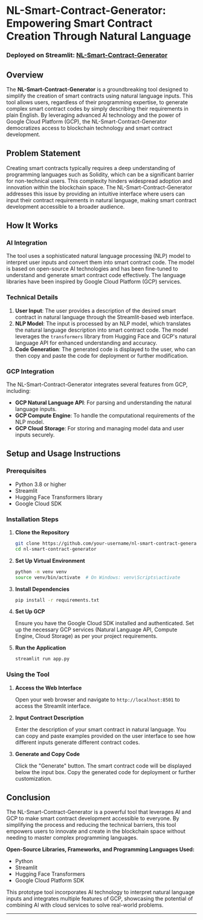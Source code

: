 # NL-Smart-Contract-Generator: Empowering Smart Contract Creation Through Natural Language

### Deployed on Streamlit: [NL-Smart-Contract-Generator](https://simple-smart-contract-generator-morgancloudd.streamlit.app/)

## Overview

The **NL-Smart-Contract-Generator** is a groundbreaking tool designed to simplify the creation of smart contracts using natural language inputs. This tool allows users, regardless of their programming expertise, to generate complex smart contract codes by simply describing their requirements in plain English. By leveraging advanced AI technology and the power of Google Cloud Platform (GCP), the NL-Smart-Contract-Generator democratizes access to blockchain technology and smart contract development.

## Problem Statement

Creating smart contracts typically requires a deep understanding of programming languages such as Solidity, which can be a significant barrier for non-technical users. This complexity hinders widespread adoption and innovation within the blockchain space. The NL-Smart-Contract-Generator addresses this issue by providing an intuitive interface where users can input their contract requirements in natural language, making smart contract development accessible to a broader audience.

## How It Works

### AI Integration

The tool uses a sophisticated natural language processing (NLP) model to interpret user inputs and convert them into smart contract code. The model is based on open-source AI technologies and has been fine-tuned to understand and generate smart contract code effectively. The language libraries have been inspired by Google Cloud Platform (GCP) services.

### Technical Details

1. **User Input**: The user provides a description of the desired smart contract in natural language through the Streamlit-based web interface.
2. **NLP Model**: The input is processed by an NLP model, which translates the natural language description into smart contract code. The model leverages the `transformers` library from Hugging Face and GCP's natural language API for enhanced understanding and accuracy.
3. **Code Generation**: The generated code is displayed to the user, who can then copy and paste the code for deployment or further modification.

### GCP Integration

The NL-Smart-Contract-Generator integrates several features from GCP, including:

- **GCP Natural Language API**: For parsing and understanding the natural language inputs.
- **GCP Compute Engine**: To handle the computational requirements of the NLP model.
- **GCP Cloud Storage**: For storing and managing model data and user inputs securely.

## Setup and Usage Instructions

### Prerequisites

- Python 3.8 or higher
- Streamlit
- Hugging Face Transformers library
- Google Cloud SDK

### Installation Steps

1. **Clone the Repository**

   ```sh
   git clone https://github.com/your-username/nl-smart-contract-generator.git
   cd nl-smart-contract-generator
   ```

2. **Set Up Virtual Environment**

   ```sh
   python -m venv venv
   source venv/bin/activate  # On Windows: venv\Scripts\activate
   ```

3. **Install Dependencies**

   ```sh
   pip install -r requirements.txt
   ```

4. **Set Up GCP**

   Ensure you have the Google Cloud SDK installed and authenticated. Set up the necessary GCP services (Natural Language API, Compute Engine, Cloud Storage) as per your project requirements.

5. **Run the Application**

   ```sh
   streamlit run app.py
   ```

### Using the Tool

1. **Access the Web Interface**

   Open your web browser and navigate to `http://localhost:8501` to access the Streamlit interface.

2. **Input Contract Description**

   Enter the description of your smart contract in natural language. You can copy and paste examples provided on the user interface to see how different inputs generate different contract codes.

3. **Generate and Copy Code**

   Click the "Generate" button. The smart contract code will be displayed below the input box. Copy the generated code for deployment or further customization.

## Conclusion

The NL-Smart-Contract-Generator is a powerful tool that leverages AI and GCP to make smart contract development accessible to everyone. By simplifying the process and reducing the technical barriers, this tool empowers users to innovate and create in the blockchain space without needing to master complex programming languages.

**Open-Source Libraries, Frameworks, and Programming Languages Used:**

- Python
- Streamlit
- Hugging Face Transformers
- Google Cloud Platform SDK

This prototype tool incorporates AI technology to interpret natural language inputs and integrates multiple features of GCP, showcasing the potential of combining AI with cloud services to solve real-world problems.

---
